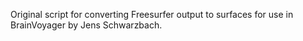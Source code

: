 Original script for converting Freesurfer output to surfaces for use in BrainVoyager by Jens Schwarzbach. 
